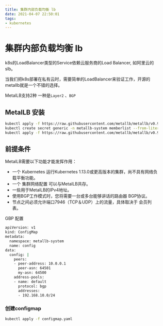 ```yaml
---
title: 集群内部负载均衡 lb
date: 2021-04-07 22:50:01
tags:
- kubernetes
---
```


# 集群内部负载均衡 lb

k8s的LoadBalancer类型的Service依赖云服务商的Load Balancer, 如阿里云的slb。


当我们把k8s部署在私有云时，需要简单的LoadBalancer来验证工作，开源的metallb就是一个不错的选择。

MetalLB支持2种 一种是`Layer2` 、`BGP`

## MetalLB 安装

```bash
kubectl apply -f https://raw.githubusercontent.com/metallb/metallb/v0.9.3/manifests/namespace.yaml;
kubectl create secret generic -n metallb-system memberlist --from-literal=secretkey="$(openssl rand -base64 128)";
kubectl apply -f https://raw.githubusercontent.com/metallb/metallb/v0.9.3/manifests/metallb.yaml;
```

## 前提条件

MetalLB需要以下功能才能发挥作用：

* 一个 Kubernetes 运行Kubernetes 1.13.0或更高版本的集群，尚不具有网络负载平衡功能。
* 一个 集群网络配置 可以与MetalLB共存。
* 一些用于MetalLB的IPv4地址。
* 使用BGP工作模式时，您将需要一台或多台能够讲话的路由器 BGP协议。
* 节点之间必须允许端口7946（TCP＆UDP）上的流量，具体取决于 会员列表。


GBP 配置

```bash
apiVersion: v1
kind: ConfigMap
metadata:
  namespace: metallb-system
  name: config
data:
  config: |
    peers:
    - peer-address: 10.0.0.1
      peer-asn: 64501
      my-asn: 64500
    address-pools:
    - name: default
      protocol: bgp
      addresses:
      - 192.168.10.0/24
```

### 创建configmap

```bash
kubectl apply -f configmap.yaml
```